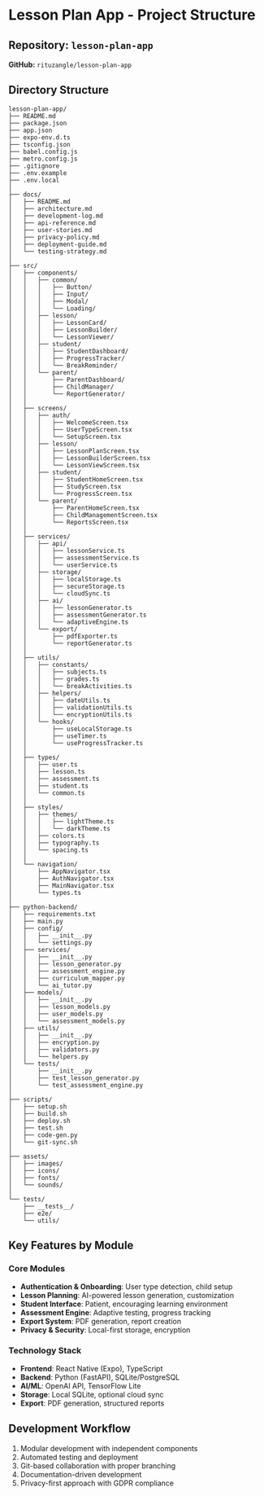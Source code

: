 # Lesson Plan App - Project Structure

## Repository: `lesson-plan-app`
**GitHub:** `rituzangle/lesson-plan-app`

## Directory Structure

```
lesson-plan-app/
├── README.md
├── package.json
├── app.json
├── expo-env.d.ts
├── tsconfig.json
├── babel.config.js
├── metro.config.js
├── .gitignore
├── .env.example
├── .env.local
│
├── docs/
│   ├── README.md
│   ├── architecture.md
│   ├── development-log.md
│   ├── api-reference.md
│   ├── user-stories.md
│   ├── privacy-policy.md
│   ├── deployment-guide.md
│   └── testing-strategy.md
│
├── src/
│   ├── components/
│   │   ├── common/
│   │   │   ├── Button/
│   │   │   ├── Input/
│   │   │   ├── Modal/
│   │   │   └── Loading/
│   │   ├── lesson/
│   │   │   ├── LessonCard/
│   │   │   ├── LessonBuilder/
│   │   │   └── LessonViewer/
│   │   ├── student/
│   │   │   ├── StudentDashboard/
│   │   │   ├── ProgressTracker/
│   │   │   └── BreakReminder/
│   │   └── parent/
│   │       ├── ParentDashboard/
│   │       ├── ChildManager/
│   │       └── ReportGenerator/
│   │
│   ├── screens/
│   │   ├── auth/
│   │   │   ├── WelcomeScreen.tsx
│   │   │   ├── UserTypeScreen.tsx
│   │   │   └── SetupScreen.tsx
│   │   ├── lesson/
│   │   │   ├── LessonPlanScreen.tsx
│   │   │   ├── LessonBuilderScreen.tsx
│   │   │   └── LessonViewScreen.tsx
│   │   ├── student/
│   │   │   ├── StudentHomeScreen.tsx
│   │   │   ├── StudyScreen.tsx
│   │   │   └── ProgressScreen.tsx
│   │   └── parent/
│   │       ├── ParentHomeScreen.tsx
│   │       ├── ChildManagementScreen.tsx
│   │       └── ReportsScreen.tsx
│   │
│   ├── services/
│   │   ├── api/
│   │   │   ├── lessonService.ts
│   │   │   ├── assessmentService.ts
│   │   │   └── userService.ts
│   │   ├── storage/
│   │   │   ├── localStorage.ts
│   │   │   ├── secureStorage.ts
│   │   │   └── cloudSync.ts
│   │   ├── ai/
│   │   │   ├── lessonGenerator.ts
│   │   │   ├── assessmentGenerator.ts
│   │   │   └── adaptiveEngine.ts
│   │   └── export/
│   │       ├── pdfExporter.ts
│   │       └── reportGenerator.ts
│   │
│   ├── utils/
│   │   ├── constants/
│   │   │   ├── subjects.ts
│   │   │   ├── grades.ts
│   │   │   └── breakActivities.ts
│   │   ├── helpers/
│   │   │   ├── dateUtils.ts
│   │   │   ├── validationUtils.ts
│   │   │   └── encryptionUtils.ts
│   │   └── hooks/
│   │       ├── useLocalStorage.ts
│   │       ├── useTimer.ts
│   │       └── useProgressTracker.ts
│   │
│   ├── types/
│   │   ├── user.ts
│   │   ├── lesson.ts
│   │   ├── assessment.ts
│   │   ├── student.ts
│   │   └── common.ts
│   │
│   ├── styles/
│   │   ├── themes/
│   │   │   ├── lightTheme.ts
│   │   │   └── darkTheme.ts
│   │   ├── colors.ts
│   │   ├── typography.ts
│   │   └── spacing.ts
│   │
│   └── navigation/
│       ├── AppNavigator.tsx
│       ├── AuthNavigator.tsx
│       ├── MainNavigator.tsx
│       └── types.ts
│
├── python-backend/
│   ├── requirements.txt
│   ├── main.py
│   ├── config/
│   │   ├── __init__.py
│   │   └── settings.py
│   ├── services/
│   │   ├── __init__.py
│   │   ├── lesson_generator.py
│   │   ├── assessment_engine.py
│   │   ├── curriculum_mapper.py
│   │   └── ai_tutor.py
│   ├── models/
│   │   ├── __init__.py
│   │   ├── lesson_models.py
│   │   ├── user_models.py
│   │   └── assessment_models.py
│   ├── utils/
│   │   ├── __init__.py
│   │   ├── encryption.py
│   │   ├── validators.py
│   │   └── helpers.py
│   └── tests/
│       ├── __init__.py
│       ├── test_lesson_generator.py
│       └── test_assessment_engine.py
│
├── scripts/
│   ├── setup.sh
│   ├── build.sh
│   ├── deploy.sh
│   ├── test.sh
│   ├── code-gen.py
│   └── git-sync.sh
│
├── assets/
│   ├── images/
│   ├── icons/
│   ├── fonts/
│   └── sounds/
│
└── tests/
    ├── __tests__/
    ├── e2e/
    └── utils/
```

## Key Features by Module

### Core Modules
- **Authentication & Onboarding**: User type detection, child setup
- **Lesson Planning**: AI-powered lesson generation, customization
- **Student Interface**: Patient, encouraging learning environment
- **Assessment Engine**: Adaptive testing, progress tracking
- **Export System**: PDF generation, report creation
- **Privacy & Security**: Local-first storage, encryption

### Technology Stack
- **Frontend**: React Native (Expo), TypeScript
- **Backend**: Python (FastAPI), SQLite/PostgreSQL
- **AI/ML**: OpenAI API, TensorFlow Lite
- **Storage**: Local SQLite, optional cloud sync
- **Export**: PDF generation, structured reports

## Development Workflow
1. Modular development with independent components
2. Automated testing and deployment
3. Git-based collaboration with proper branching
4. Documentation-driven development
5. Privacy-first approach with GDPR compliance